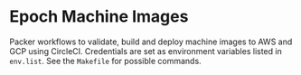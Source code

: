 # Epoch Machine Images

Packer workflows to validate, build and deploy machine images to AWS and GCP using CircleCI.
Credentials are set as environment variables listed in `env.list`.
See the `Makefile` for possible commands.
